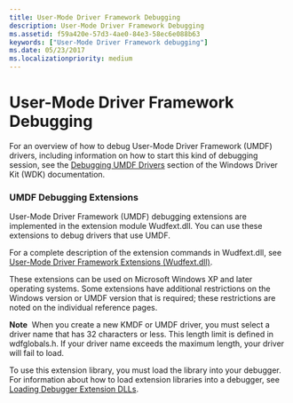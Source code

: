 ```yaml
---
title: User-Mode Driver Framework Debugging
description: User-Mode Driver Framework Debugging
ms.assetid: f59a420e-57d3-4ae0-84e3-58ec6e088b63
keywords: ["User-Mode Driver Framework debugging"]
ms.date: 05/23/2017
ms.localizationpriority: medium
---
```


# User-Mode Driver Framework Debugging


For an overview of how to debug User-Mode Driver Framework (UMDF) drivers, including information on how to start this kind of debugging session, see the [Debugging UMDF Drivers](https://go.microsoft.com/fwlink/p/?linkid=153578) section of the Windows Driver Kit (WDK) documentation.

### <span id="umdf_debugging_extensions"></span><span id="UMDF_DEBUGGING_EXTENSIONS"></span>UMDF Debugging Extensions

User-Mode Driver Framework (UMDF) debugging extensions are implemented in the extension module Wudfext.dll. You can use these extensions to debug drivers that use UMDF.

For a complete description of the extension commands in Wudfext.dll, see [User-Mode Driver Framework Extensions (Wudfext.dll)](user-mode-driver-framework-extensions--wudfext-dll-.md).

These extensions can be used on Microsoft Windows XP and later operating systems. Some extensions have additional restrictions on the Windows version or UMDF version that is required; these restrictions are noted on the individual reference pages.

**Note**  When you create a new KMDF or UMDF driver, you must select a driver name that has 32 characters or less. This length limit is defined in wdfglobals.h. If your driver name exceeds the maximum length, your driver will fail to load.

 

To use this extension library, you must load the library into your debugger. For information about how to load extension libraries into a debugger, see [Loading Debugger Extension DLLs](loading-debugger-extension-dlls.md).

 

 





